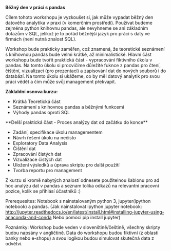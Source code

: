 **Běžný den v práci s pandas**

Cílem tohoto workshopu je vyzkoušet si, jak může vypadat běžný den datového analytika v praxi (v komerčním prostředí). Používat budeme zejména python knihovnu pandas, ale nevyhneme se ani základním dotazům v SQL, jelikož je to pořád běžnější jazyk pro práci s daty ve firmách (není nutná znalost SQL).

Workshop bude prakticky zaměřen, což znamená, že teoretické seznámení s knihovnou pandas bude velmi krátké, až minimalistické.
Hlavní část workshopu bude tvořit praktická část - vypracování fiktivního úkolu v pandas. Na tomto úkolu si procvičíme důležité fuknce z pandas pro čtení, čištění, vizualizaci (pro prezentaci) a zapisování dat do nových souborů i do databází.
Na tomto úkolu si ukážeme, co by měl datový analytik pro svou práci vědět a čím může svůj management překvapit.

**Záklaldní osnova kurzu:**
<ul>
  <li>Krátká Teoretická část
  <li>Seznámení s knihovnou pandas a běžnými funkcemi
  <li>Výhody pandas oproti SQL
</ul>
**Delší praktická část - Proces analýzy dat od začátku do konce**
<ul>
  <li>Zadání, specifikace úkolu managementem 
  <li>Návrh řešení úkolu na nečisto
  <li>Exploratory Data Analysis
  <li>Čištění dat
  <li>Zpracování čistých dat
  <li>Vizualizace čistých dat
  <li>Uložení výsledků a úprava skriptu pro další použití
  <li>Tvorba reportu pro management
</ul>

Z kurzu si kromě nabytých znalostí odnesete použitelnou šablonu pro ad hoc analýzu dat v pandas a seznam tolika odkazů na relevantní pracovní pozice, kolik se přihlásí účastníků :)

Prerequesites: Notebook s nainstalovaným python 3, jupyter(ipython notebook) a pandas.
(Jak nainstalovat ipython jupyter notebook: http://jupyter.readthedocs.io/en/latest/install.html#installing-jupyter-using-anaconda-and-conda
Nebo pomoci pip install jupyter)

Poznámky:
Workshop bude veden v slovenštině/češtině, všechny skripty budou napsány v angličtině.
Data do workshopu budou fiktivní (z oblasti banky nebo e-shopu) a svou logikou budou simulovat skutečná data z odvětví.
